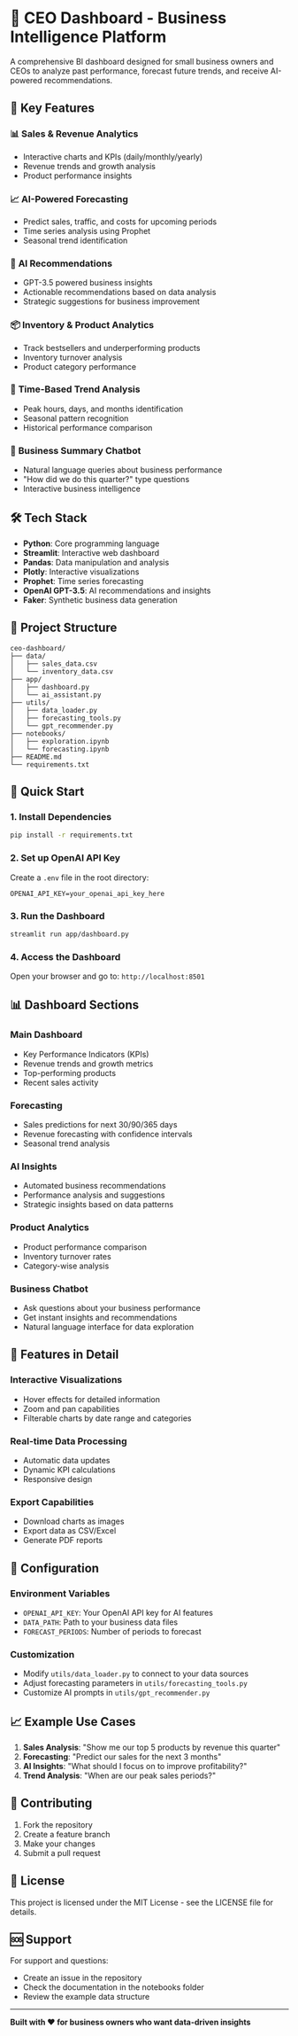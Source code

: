 # 🚀 CEO Dashboard - Business Intelligence Platform

A comprehensive BI dashboard designed for small business owners and CEOs to analyze past performance, forecast future trends, and receive AI-powered recommendations.

## 🎯 Key Features

### 📊 **Sales & Revenue Analytics**
- Interactive charts and KPIs (daily/monthly/yearly)
- Revenue trends and growth analysis
- Product performance insights

### 📈 **AI-Powered Forecasting**
- Predict sales, traffic, and costs for upcoming periods
- Time series analysis using Prophet
- Seasonal trend identification

### 🤖 **AI Recommendations**
- GPT-3.5 powered business insights
- Actionable recommendations based on data analysis
- Strategic suggestions for business improvement

### 📦 **Inventory & Product Analytics**
- Track bestsellers and underperforming products
- Inventory turnover analysis
- Product category performance

### 📅 **Time-Based Trend Analysis**
- Peak hours, days, and months identification
- Seasonal pattern recognition
- Historical performance comparison

### 💬 **Business Summary Chatbot**
- Natural language queries about business performance
- "How did we do this quarter?" type questions
- Interactive business intelligence

## 🛠️ Tech Stack

- **Python**: Core programming language
- **Streamlit**: Interactive web dashboard
- **Pandas**: Data manipulation and analysis
- **Plotly**: Interactive visualizations
- **Prophet**: Time series forecasting
- **OpenAI GPT-3.5**: AI recommendations and insights
- **Faker**: Synthetic business data generation

## 📁 Project Structure

```
ceo-dashboard/
├── data/
│   ├── sales_data.csv
│   └── inventory_data.csv
├── app/
│   ├── dashboard.py
│   └── ai_assistant.py
├── utils/
│   ├── data_loader.py
│   ├── forecasting_tools.py
│   └── gpt_recommender.py
├── notebooks/
│   ├── exploration.ipynb
│   └── forecasting.ipynb
├── README.md
└── requirements.txt
```

## 🚀 Quick Start

### 1. Install Dependencies
```bash
pip install -r requirements.txt
```

### 2. Set up OpenAI API Key
Create a `.env` file in the root directory:
```
OPENAI_API_KEY=your_openai_api_key_here
```

### 3. Run the Dashboard
```bash
streamlit run app/dashboard.py
```

### 4. Access the Dashboard
Open your browser and go to: `http://localhost:8501`

## 📊 Dashboard Sections

### **Main Dashboard**
- Key Performance Indicators (KPIs)
- Revenue trends and growth metrics
- Top-performing products
- Recent sales activity

### **Forecasting**
- Sales predictions for next 30/90/365 days
- Revenue forecasting with confidence intervals
- Seasonal trend analysis

### **AI Insights**
- Automated business recommendations
- Performance analysis and suggestions
- Strategic insights based on data patterns

### **Product Analytics**
- Product performance comparison
- Inventory turnover rates
- Category-wise analysis

### **Business Chatbot**
- Ask questions about your business performance
- Get instant insights and recommendations
- Natural language interface for data exploration

## 🎨 Features in Detail

### **Interactive Visualizations**
- Hover effects for detailed information
- Zoom and pan capabilities
- Filterable charts by date range and categories

### **Real-time Data Processing**
- Automatic data updates
- Dynamic KPI calculations
- Responsive design

### **Export Capabilities**
- Download charts as images
- Export data as CSV/Excel
- Generate PDF reports

## 🔧 Configuration

### Environment Variables
- `OPENAI_API_KEY`: Your OpenAI API key for AI features
- `DATA_PATH`: Path to your business data files
- `FORECAST_PERIODS`: Number of periods to forecast

### Customization
- Modify `utils/data_loader.py` to connect to your data sources
- Adjust forecasting parameters in `utils/forecasting_tools.py`
- Customize AI prompts in `utils/gpt_recommender.py`

## 📈 Example Use Cases

1. **Sales Analysis**: "Show me our top 5 products by revenue this quarter"
2. **Forecasting**: "Predict our sales for the next 3 months"
3. **AI Insights**: "What should I focus on to improve profitability?"
4. **Trend Analysis**: "When are our peak sales periods?"

## 🤝 Contributing

1. Fork the repository
2. Create a feature branch
3. Make your changes
4. Submit a pull request

## 📄 License

This project is licensed under the MIT License - see the LICENSE file for details.

## 🆘 Support

For support and questions:
- Create an issue in the repository
- Check the documentation in the notebooks folder
- Review the example data structure

---

**Built with ❤️ for business owners who want data-driven insights** 